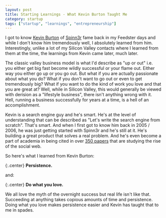 ```yaml
---
layout: post
title: Starting Learnings - What Kevin Burton Taught Me
category: startup
tags: ["startup", "learnings", "entrepreneurship"]
---
```

I got to know [Kevin Burton](https://github.com/burtonator) of [Spinn3r](http://www.spinn3r.com/) fame back in my Feedster days and while I don't know him tremendously well, I absolutely learned from him.  Interestingly, unlike a lot of my Silicon Valley contacts where I learned from them at the time, the learnings from Kevin came later, much later.  

The classic valley business model is what I'd describe as "up or out" i.e. you either get big fast become wildly successful or your flame out.  Either way you either go up or you go out.  But what if you are actually passionate about what you do?  What if you don't want to go out or even to get tremendously big?  What if you want to do the kind of work you love and that you are great at?  Well, while in Silicon Valley, this would generally be viewed with derision as a "lifestyle business", there isn't anything wrong with it.  Hell, running a business successfully for years at a time, is a hell of an accomplishment. 

Kevin is a search engine guy and he's smart.  He's at the level of understanding that can be described as "Let's write the search engine from scratch".  That's smart.  And when I first got to know him back in 2005 / 2006, he was just getting started with Spinn3r and he's still at it.  He's building a great product that solves a real problem.  And he's even become a part of academia in being cited in over [350 papers](https://scholar.google.com/scholar?q=spinn3r) that are studying the rise of the social web.

So here's what I learned from Kevin Burton:

{:.center}
**Persistence.**

and:

{:.center}
**Do what you love.**

We all love the myth of the overnight success but real life isn't like that.  Succeeding at anything takes copious amounts of time and persistence.  Doing what you love makes persistence easier and Kevin has taught that to me in spades.  